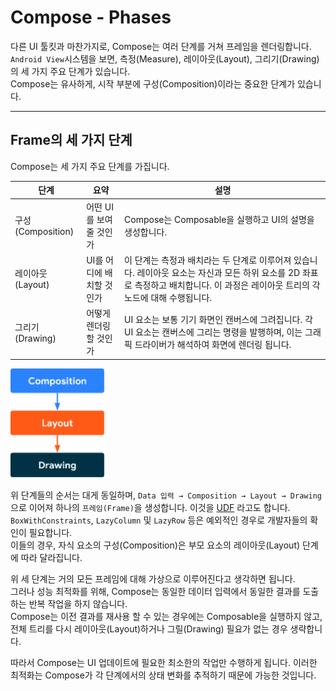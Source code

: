 # Compose - Phases

다른 UI 툴킷과 마찬가지로, Compose는 여러 단계를 거쳐 프레임을 렌더링합니다.  
`Android View`시스템을 보면, 측정(Measure), 레이아웃(Layout), 그리기(Drawing)의 세 가지 주요 단계가 있습니다.   
Compose는 유사하게, 시작 부분에 구성(Composition)이라는 중요한 단계가 있습니다.

---

## Frame의 세 가지 단계

Compose는 세 가지 주요 단계를 가집니다.

| 단계              | 요약              | 설명                                                                                                       |
|-----------------|-----------------|----------------------------------------------------------------------------------------------------------|
| 구성(Composition) | 어떤 UI를 보여줄 것인가  | Compose는 Composable을 실행하고 UI의 설명을 생성합니다.                                                                 |
| 레이아웃(Layout)    | UI를 어디에 배치할 것인가 | 이 단계는 측정과 배치라는 두 단계로 이루어져 있습니다. 레이아웃 요소는 자신과 모든 하위 요소를 2D 좌표로 측정하고 배치합니다. 이 과정은 레이아웃 트리의 각 노드에 대해 수행됩니다. |
| 그리기(Drawing)    | 어떻게 렌더링할 것인가    | UI 요소는 보통 기기 화면인 캔버스에 그려집니다. 각 UI 요소는 캔버스에 그리는 명령을 발행하며, 이는 그래픽 드라이버가 해석하여 화면에 렌더링 됩니다.                  |

<img src="../../resource/phases-3-phases.png" width="30%" height="30%">

위 단계들의 순서는 대게 동일하며, `Data 입력 → Composition → Layout → Drawing` 으로 이어져 하나의 `프레임(Frame)`을 생성합니다.
이것을 [UDF](../용어.md#단방향-데이터-흐름) 라고도 합니다.  
`BoxWithConstraints`, `LazyColumn` 및 `LazyRow` 등은 예외적인 경우로 개발자들의 확인이 필요합니다.  
이들의 경우, 자식 요소의 구성(Composition)은 부모 요소의 레이아웃(Layout) 단계에 따라 달라집니다.

위 세 단계는 거의 모든 프레임에 대해 가상으로 이루어진다고 생각하면 됩니다.  
그러나 성능 최적화를 위해, Compose는 동일한 데이터 입력에서 동일한 결과를 도출하는 반복 작업을 하지 않습니다.   
Compose는 이전 결과를 재사용 할 수 있는 경우에는 Composable을 실행하지 않고, 전체 트리를 다시 레이아웃(Layout)하거나 그릴(Drawing) 필요가 없는 경우 생략합니다.

따라서 Compose는 UI 업데이트에 필요한 최소한의 작업만 수행하게 됩니다. 이러한 최적화는 Compose가 각 단계에서의 상태 변화를 추적하기 때문에 가능한 것입니다.